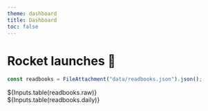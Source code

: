 ```yaml
---
theme: dashboard
title: Dashboard
toc: false
---
```


# Rocket launches 🚀

```js
const readbooks = FileAttachment("data/readbooks.json").json();
```

<div class="card">
  ${Inputs.table(readbooks.raw)}
</div> 
<div class="card">
  ${Inputs.table(readbooks.daily)}
</div> 
<div class="card">
  
</div> 


